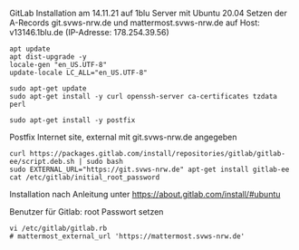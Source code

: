 GitLab Installation am 14.11.21 auf 1blu Server mit Ubuntu 20.04
Setzen der A-Records git.svws-nrw.de und mattermost.svws-nrw.de auf Host: v13146.1blu.de (IP-Adresse: 178.254.39.56)

```
apt update
apt dist-upgrade -y
locale-gen "en_US.UTF-8"
update-locale LC_ALL="en_US.UTF-8"

sudo apt-get update
sudo apt-get install -y curl openssh-server ca-certificates tzdata perl

sudo apt-get install -y postfix
```
Postfix Internet site, external mit git.svws-nrw.de angegeben

```
curl https://packages.gitlab.com/install/repositories/gitlab/gitlab-ee/script.deb.sh | sudo bash
sudo EXTERNAL_URL="https://git.svws-nrw.de" apt-get install gitlab-ee
cat /etc/gitlab/initial_root_password
```

Installation nach Anleitung unter https://about.gitlab.com/install/#ubuntu



Benutzer für Gitlab: root
Passwort setzen

```
vi /etc/gitlab/gitlab.rb
# mattermost_external_url 'https://mattermost.svws-nrw.de'
```
